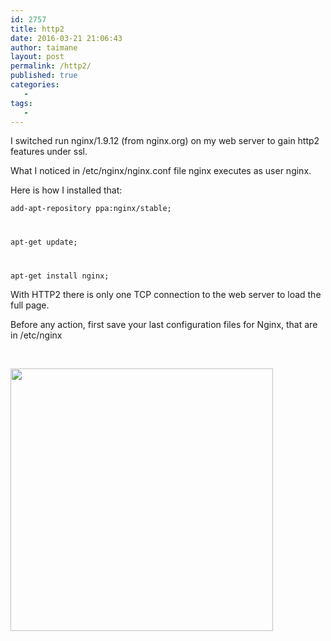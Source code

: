 ```yaml
---
id: 2757
title: http2
date: 2016-03-21 21:06:43
author: taimane
layout: post
permalink: /http2/
published: true
categories:
   -
tags:
   -
---
```

I switched run nginx/1.9.12 (from nginx.org) on my web server to gain http2 features under ssl.

What I noticed in /etc/nginx/nginx.conf file nginx executes as user nginx.

Here is how I installed that:

<code>add-apt-repository ppa:nginx/stable;
apt-get update;
apt-get install nginx;</code>

With HTTP2 there is only one TCP connection to the web server to load the full page.

Before any action, first save your last configuration files for Nginx, that are in /etc/nginx

&nbsp;

<a href="https://programming-review.com/wp-content/uploads/2016/09/nginx.png"><img class="size-full wp-image-3029" src="https://programming-review.com/wp-content/uploads/2016/09/nginx.png" alt="" width="420" height="420" /></a>

  

